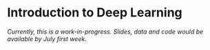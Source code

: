 # Introduction to Deep Learning

*Currently, this is a work-in-progress. Slides, data and code would be available by July first week.*
